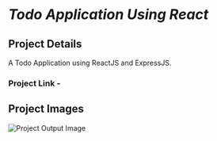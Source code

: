 # *Todo Application Using React*

## Project Details

A Todo Application using ReactJS and ExpressJS.

### Project Link - []()

## Project Images

![Project Output Image](https://user-images.githubusercontent.com/110087385/221422233-7a98db6f-7acf-4eec-b6a9-abbdb084d1b4.png)
